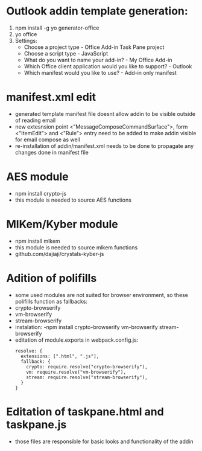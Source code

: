 # Outlook addin template generation:
1. npm install -g yo generator-office
2. yo office
3. Settings:
    - Choose a project type - Office Add-in Task Pane project
    - Choose a script type - JavaScript
    - What do you want to name your add-in? - My Office Add-in
    - Which Office client application would you like to support? - Outlook
    - Which manifest would you like to use? - Add-in only manifest

# manifest.xml edit
- generated template manifest file doesnt allow addin to be visible outside of reading email
- new extesnsion point <"MessageComposeCommandSurface">, form <"ItemEdit"> and <"Rule"> entry need to be added to make addin visible for email compose as well
- re-installation of addin/manifest.xml needs to be done to propagate any changes done in manifest file

# AES module
- npm install crypto-js
- this module is needed to source AES functions

# MlKem/Kyber module
- npm install mlkem
- this module is needed to source mlkem functions
- github.com/dajiaji/crystals-kyber-js

# Adition of polifills
- some used modules are not suited for browser environment, so these polifills function as fallbacks:
- crypto-browserify
- vm-browserify
- stream-browserify
- instalation:
    -npm install crypto-browserify vm-browserify stream-browserify
- editation of module.exports in webpack.config.js:
    ```
    resolve: {
      extensions: [".html", ".js"],
      fallback: {
        crypto: require.resolve("crypto-browserify"),
        vm: require.resolve("vm-browserify"),
        stream: require.resolve("stream-browserify"),
      }
    }
    ```

# Editation of taskpane.html and taskpane.js
- those files are responsible for basic looks and functionality of the addin


